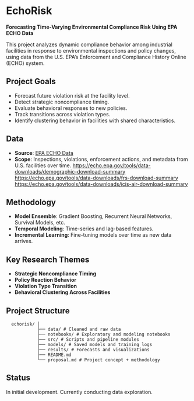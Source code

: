 # EchoRisk

**Forecasting Time-Varying Environmental Compliance Risk Using EPA ECHO Data**

This project analyzes dynamic compliance behavior among industrial facilities in response to environmental inspections and policy changes, using data from the U.S. EPA’s Enforcement and Compliance History Online (ECHO) system.

## Project Goals

- Forecast future violation risk at the facility level.
- Detect strategic noncompliance timing.
- Evaluate behavioral responses to new policies.
- Track transitions across violation types.
- Identify clustering behavior in facilities with shared characteristics.

## Data

- **Source**: [EPA ECHO Data](https://echo.epa.gov/tools/data-downloads)
- **Scope**: Inspections, violations, enforcement actions, and metadata from U.S. facilities over time.
https://echo.epa.gov/tools/data-downloads/demographic-download-summary 
https://echo.epa.gov/tools/data-downloads/frs-download-summary 
https://echo.epa.gov/tools/data-downloads/icis-air-download-summary 

## Methodology

- **Model Ensemble**: Gradient Boosting, Recurrent Neural Networks, Survival Models, etc.
- **Temporal Modeling**: Time-series and lag-based features.
- **Incremental Learning**: Fine-tuning models over time as new data arrives.

## Key Research Themes

- **Strategic Noncompliance Timing**  
- **Policy Reaction Behavior**  
- **Violation Type Transition**  
- **Behavioral Clustering Across Facilities**

## Project Structure
```
  echorisk/ │
            ├── data/ # Cleaned and raw data 
            ├── notebooks/ # Exploratory and modeling notebooks 
            ├── src/ # Scripts and pipeline modules 
            ├── models/ # Saved models and training logs 
            ├── results/ # Forecasts and visualizations 
            ├── README.md 
            └── proposal.md # Project concept + methodology
```

## Status

In initial development. Currently conducting data exploration.
